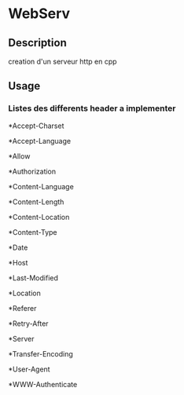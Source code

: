 # WebServ

## Description 
creation d'un serveur http en cpp

## Usage

### Listes des differents header a implementer

*Accept-Charset

*Accept-Language

*Allow

*Authorization

*Content-Language

*Content-Length

*Content-Location

*Content-Type

*Date

*Host

*Last-Modified

*Location

*Referer

*Retry-After

*Server

*Transfer-Encoding

*User-Agent

*WWW-Authenticate
